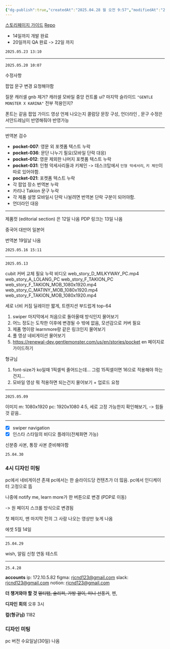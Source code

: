 ```yaml
---
{"dg-publish":true,"createdAt":"2025.04.28 월 오전 9:57","modifiedAt":"2025.05.23 금 오후 13:10","permalink":"/work/젠몬/pocket/","dgPassFrontmatter":true}
---
```



[스토리페이지 가이드](https://www.notion.so/1aebdf641e4c80d2b9acd8102170d5d2?pvs=4)
[Repo](https://bitbucket.org/gentlemonster_it/gentle-renewal/src/master/)
- 14일까지 개발 완료
- 20일까지 QA 완료 -> 22일 까지

`2025.05.23 13:10`



***

`2025.05.20 10:07`

수정사항

팝업 문구 변경 요청해야함

질문
캐러셀 gnb 제거?
캐러셀 모바일 중앙 컨트롤 ui?
마지막 슬라이드 `"GENTLE MONSTER X KARINA"` 전부 적용인지?

폰트는 같음
팝업 가이드 영상 언제 나오는지
콜럼당 문장 구성, 언더라인 , 문구 수정은 서안드레님이 반영해줘야 반영가능

---

번역본 검수

- **pocket-007**: 영문 외 포켓폼 텍스트 누락
- **pocket-036**: 문단 나누기 필요(모바일 단락 대응)
- **pocket-012**: 영문 제외한 나머지 포켓폼 텍스트 누락
- **pocket-031**: 인형 악세사리들과 키체인 -> 데스크탑에서 `인형 악세서리`, `키 체인`이 따로 있어야함.
- **pocket-021**: 포켓폼 텍스트 누락
- 각 팝업 장소 번역본 누락
- 카리나 Takion 문구 누락
- 각 제품 설명 모바일시 단락 나뉠려면 번역본 단락 구분이 되어야함.
- 언더라인 대응

***

제품컷 (editorial section) 은 12일 나옴
PDP 링크는 13일 나옴

중국어 대만어 일본어

번역본 19일날 나옴

`2025.05.16 15:11`

---

`2025.05.13`

cubit 커버 교체 필요
누락 비디오
web_story_D_MILKYWAY_PC.mp4
web_story_A_LOLANG_PC
web_story_F_TAKION_PC
web_story_F_TAKION_MOB_1080x1920.mp4
web_story_C_MATINY_MOB_1080x1920.mp4
web_story_F_TAKION_MOB_1080x1920.mp4

세로 너비 커짐
딜레이만 짧게, 트렌지션 부드럽게 top-64

1. swiper 마지막에서 처음으로 돌아올때 방식인지 물어보기
2. 어느 정도는 도착한 이후에 변경될 수 밖에 없음, 모션감으로 커버 필요
3. 제품 명이랑 learnmore랑 같은 링크인지 물어보기
4. 풀 영상 네비게이션 물어보기
5. https://renewal-dev.gentlemonster.com/us/en/stories/pocket en 페이지로 가이드하기

형규님
1. font-size가 ko일때 1픽셀씩 줄어드는데... 그럼 15픽셀이면 16으로 적용해야 하는건지...
2. 모바일 영상 뭐 적용하면 되는건지 물어보기 + 업로드 요청

***

`2025.05.09`

이미지 m: 1080x1920 pc: 1920x1080
4:5,
세로 고정 가능한지 확인해보기, -> 힘들 것 같음..

***

- [x] swiper navigation
- [x] 인스타 스타일의 비디오 플레이(전체화면 가능)

신분증 사본, 통장 사본 준비해야함

`25.04.30`

### 4시 디자인 미팅

pc에서 네비게이션 존재
pc에서는 한 슬라이드당 컨텐츠가 더 많음.
pc에서 인디케이터 고정으로 뜸

나중에 notify me, learn more가 한 버튼으로 변경 (PDP로 이동)

-> 원 페이지 스크롤 방식으로 변경됨

첫 페이지, 맨 마지막 전의 그 사람 나오는 영상만 늦게 나옴

에셋 5월 14일

---

`25.04.29`

wish, 알림 신청 연동 테스트

---

`25.4.28`

**accounts**
ip: 172.10.5.82
figma: rjcnd123@gmail.com
slack: rjcnd123@gmail.com
notion: rjcnd123@gmail.com

**더 챙겨와야 할 것**
~~멀티탭, 슬리퍼, 가방 걸이, 미니 선풍기~~, 펜,

**디자인 회의**
오후 3시

**컾(형규님)**
1182

### 디자인 미팅

pc 버전 수요일날(30일) 나옴
